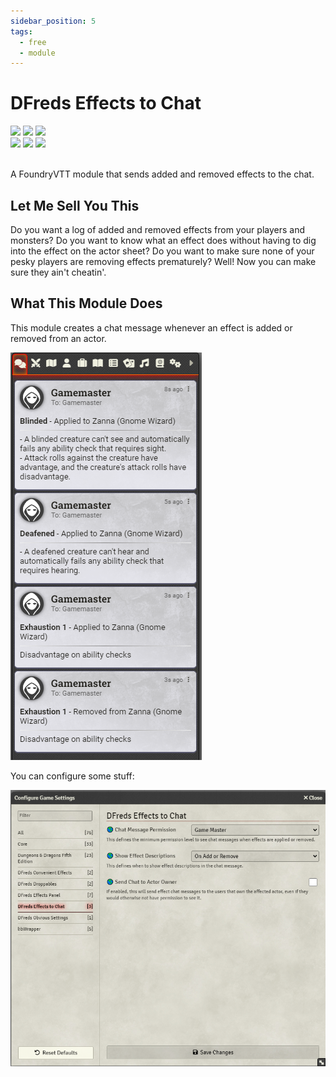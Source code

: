 ```yaml
---
sidebar_position: 5
tags:
  - free
  - module
---
```


# DFreds Effects to Chat

<img src="https://img.shields.io/badge/Free-00aa00?style=for-the-badge"/>
<img src="https://img.shields.io/badge/Any%20System-00aaaa?style=for-the-badge"/>
<a target="_blank" href="https://foundryvtt.com/packages/dfreds-effects-to-chat"><img src="https://img.shields.io/badge/Download-2e2e2e?style=for-the-badge"/></a>
<br />
<a target="_blank" href="https://github.com/DFreds/dfreds-effects-to-chat"><img src="https://img.shields.io/github/v/release/DFreds/dfreds-effects-to-chat?style=for-the-badge&label=Version"/></a>
<img src="https://img.shields.io/badge/dynamic/json.svg?url=https://raw.githubusercontent.com/DFreds/dfreds-effects-to-chat/main/static/module.json&label=FVTT&query=$.compatibility.verified&colorB=fe6a1f&style=for-the-badge"/>
<a target="_blank" href="https://forge-vtt.com/bazaar#package=dfreds-effects-to-chat"><img src="https://img.shields.io/badge/dynamic/json?label=Installs&query=package.installs&suffix=%25&url=https://forge-vtt.com/api/bazaar/package/dfreds-effects-to-chat&colorB=68a74f&style=for-the-badge"/></a>
<br/>
<br/>

A FoundryVTT module that sends added and removed effects to the chat.

## Let Me Sell You This

Do you want a log of added and removed effects from your players and monsters?
Do you want to know what an effect does without having to dig into the effect on
the actor sheet?  Do you want to make sure none of your pesky players are
removing effects prematurely? Well! Now you can make sure they ain't cheatin'.

## What This Module Does

This module creates a chat message whenever an effect is added or removed from
an actor.

![Effects to Chat](./img/showcase.png)

You can configure some stuff:

![Settings](./img/settings.png)
